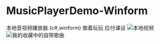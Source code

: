 # MusicPlayerDemo-Winform
本地音视频播放器 (c#,winform)
做着玩玩 应付课设
![本地视频](https://github.com/dubinaaa/MusicPlayerDemo-Winform/assets/117990653/be2a99ee-5063-4fde-881a-b5455032f3f7)
![我的收藏中的自带歌曲](https://github.com/dubinaaa/MusicPlayerDemo-Winform/assets/117990653/efaaf5e5-5a5f-4071-9a87-ff7f957adbe0)

